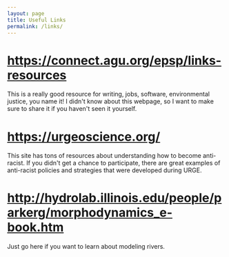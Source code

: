 ```yaml
---
layout: page
title: Useful Links
permalink: /links/
---
```

<h1><a href="https://connect.agu.org/epsp/links-resources"><b>https://connect.agu.org/epsp/links-resources</b></a></h1>
<p>This is a really good resource for writing, jobs, software, environmental justice, you name it! I didn't know about this webpage, so I want to make sure to share it if you haven't seen it yourself.</p>

<h1><a href="https://urgeoscience.org/"><b>https://urgeoscience.org/</b></a></h1>
<p>This site has tons of resources about understanding how to become anti-racist. If you didn't get a chance to participate, there are great examples of anti-racist policies and strategies that were developed during URGE.</p>

<h1><a href="http://hydrolab.illinois.edu/people/parkerg/morphodynamics_e-book.htm"><b>http://hydrolab.illinois.edu/people/parkerg/morphodynamics_e-book.htm</b></a></h1>
<p>Just go here if you want to learn about modeling rivers.</p>
